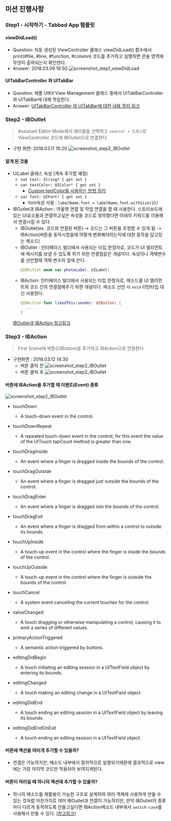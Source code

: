 ## 미션 진행사항
### Step1 - 시작하기 - Tabbed App 템플릿
#### viewDidLoad()
- Question: 자동 생성된 ViewController 클래스 viewDidLoad() 함수에서 print(#file, #line, #function, #column) 코드를 추가하고 실행하면 콘솔 영역에 무엇이 출력되는지 확인한다.
- Answer: 2018.03.09 16:50
  ![screenshot_step1_viewDidLoad](./Screenshot/screenshot_step1_viewDidLoad.png)
#### UITabBarController 와 UITabBar
- Question: 애플 UIKit View Management 클래스 중에서 UITabBarController 와 UITabBar에 대해 학습한다.
- Answer: [UITabBarController 와 UITabBar에 대한 내용 정리 링크](https://jinios.github.io/ios/2018/03/09/difference_UITabBar_UITabBarController/)

### Step2 - IBOutlet
> Assistant Editor Mode에서 레이블을 선택하고 `control + 드래그`로 ViewController 코드에 IBOutlet으로 연결한다.

- 구현 화면: 2018.03.11 19:20
  ![screenshot_step2_IBOutlet](./Screenshot/screenshot_step2_IBOutletProperty.png)

#### 알게 된 것들
- UILabel 클래스 속성 (계속 추가할 예정)
  - `vat text: String? { get set }`
  - `var textColor: UIColor! { get set }`
    - [Custom textColor를 사용하는 방법 정리](https://jinios.github.io/ios/2018/03/11/ios_color_literal/)
  - `var font: UIFont! { get set }`
    - font속성 사용 : `labelName.font = labelName.font.withSize(15)`
- IBOutlet과 IBAction : 아울렛 연결 및 작업 연결을 할 때 사용한다. 스토리보드에 있는 UI요소들과 연결하고싶은 속성을 코드로 정의했다면 아래의 키워드를 이용해서 연결시킬 수 있다.
  - IBOutlet(ex. 코드와 연결된 버튼) -> 코드는 그 버튼을 조정할 수 있게 됨 -> IBAction(버튼을 동작시켰을때 어떻게 변화해야하는지에 대한 동작을 담고있는 메소드)
  - IBOutlet :
  인터페이스 빌더에서 사용되는 타입 한정자로, 코드가 UI 엘리먼트에 메시지를 보낼 수 있도록 하기 위한 연결점같은 개념이다. 속성이나 객체변수를 선언할때 객체 변수의 앞에 쓴다.
    ```swift
    @IBOutlet weak var photoLabel: UILabel!
    ```
  - IBAction:
  인터페이스 빌더에서 사용되는 타입 한정자로, 메소드를 UI 엘리먼트와 코드 간의 연결점해주기 위한 개념이다. 메소드 선언 시 `void` 리턴타입 대신 사용한다.
    ```swift
    @IBAction func likedThis(sender: UIButton) {
      ...
    }
    ```
  [IBOutlet과 IBAction 참고링크](https://thatthinginswift.com/ibaction-and-iboutlet/)


### Step3 - IBAction
> First Scene에 버튼(UIButton)을 추가하고 IBAction으로 연결한다.

- 구현화면 : 2018.03.12 14:30
  - 버튼 클릭 전
    ![screenshot_step2_IBOutlet](./Screenshot/step3_beforeAction.png)
  - 버튼 클릭 후
    ![screenshot_step2_IBOutlet](./Screenshot/step3_afterAction.png)


#### 버튼에 IBAction을 추가할 때 이벤트(Event) 종류
![screenshot_step2_IBOutlet](./Screenshot/step3_sentEvents.png)

- touchDown
  - A touch-down event in the control.

- touchDownRepeat
  - A repeated touch-down event in the control; for this event the value of the UITouch tapCount method is greater than one.

- touchDragInside
  - An event where a finger is dragged inside the bounds of the control.

- touchDragOutside
  - An event where a finger is dragged just outside the bounds of the control.

- touchDragEnter
  - An event where a finger is dragged into the bounds of the control.

- touchDragExit
  - An event where a finger is dragged from within a control to outside its bounds.

- touchUpInside
  - A touch-up event in the control where the finger is inside the bounds of the control.

- touchUpOutside
  - A touch-up event in the control where the finger is outside the bounds of the control.

- touchCancel
  - A system event canceling the current touches for the control.

- valueChanged
  - A touch dragging or otherwise manipulating a control, causing it to emit a series of different values.

- primaryActionTriggered
  - A semantic action triggered by buttons.

- editingDidBegin
  - A touch initiating an editing session in a UITextField object by entering its bounds.

- editingChanged
  - A touch making an editing change in a UITextField object.

- editingDidEnd
  - A touch ending an editing session in a UITextField object by leaving its bounds.

- editingDidEndOnExit
  - A touch ending an editing session in a UITextField object.

#### 버튼에 액션을 여러개 추가할 수 있을까?
  - 연결은 가능하지만, 메소드 내부에서 절차적으로 실행되기때문에 결과적으로 view에는 가장 마지막 코드만 적용되어 보여지게된다.
#### 버튼이 여러일 때 하나의 액션에 추가할 수 있을까?
  - 하나의 메소드를 재활용이 가능한 구조로 설계하여 여러 객체에 사용하게 만들 수 있는 것처럼 마찬가지로 여러 IBOutlet과 연결이 가능하지만, 만약 IBOutlet의 종류마다 다르게 동작하도록 만들고싶다면 IBAction메소드 내부에서 `switch-case`를 사용해서 만들 수 있다. [(참고링크)](https://stackoverflow.com/questions/37870701/how-to-use-one-ibaction-for-multiple-buttons-in-swift)
